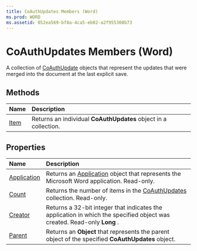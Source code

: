 ```yaml
---
title: CoAuthUpdates Members (Word)
ms.prod: WORD
ms.assetid: 052ea569-bf8a-4ca5-eb02-a2f955308b73
---
```



# CoAuthUpdates Members (Word)


A collection of [CoAuthUpdate](coauthupdate-object-word.md) objects that represent the updates that were merged into the document at the last explicit save.


## Methods



|**Name**|**Description**|
|:-----|:-----|
|[Item](coauthupdates-item-method-word.md)|Returns an individual  **CoAuthUpdates** object in a collection.|

## Properties



|**Name**|**Description**|
|:-----|:-----|
|[Application](coauthupdates-application-property-word.md)|Returns an [Application](application-object-word.md) object that represents the Microsoft Word application. Read-only.|
|[Count](coauthupdates-count-property-word.md)|Returns the number of items in the [CoAuthUpdates](coauthupdates-object-word.md) collection. Read-only.|
|[Creator](coauthupdates-creator-property-word.md)|Returns a 32-bit integer that indicates the application in which the specified object was created. Read-only  **Long** .|
|[Parent](coauthupdates-parent-property-word.md)|Returns an  **Object** that represents the parent object of the specified **CoAuthUpdates** object.|

